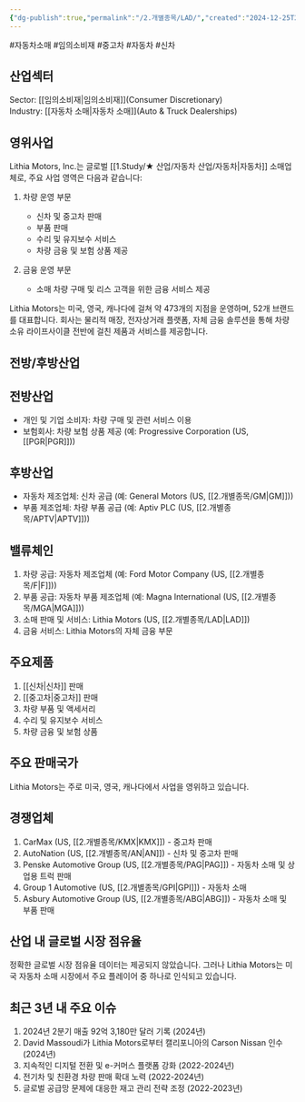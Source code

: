 ```yaml
---
{"dg-publish":true,"permalink":"/2.개별종목/LAD/","created":"2024-12-25T21:16:26.464+09:00","updated":"2025-06-03T20:05:59.815+09:00"}
---
```


#자동차소매 #임의소비재 #중고차 #자동차 #신차

## 산업섹터

Sector: [[임의소비재\|임의소비재]](Consumer Discretionary)  
Industry: [[자동차 소매\|자동차 소매]](Auto & Truck Dealerships)

## 영위사업

Lithia Motors, Inc.는 글로벌 [[1.Study/★ 산업/자동차 산업/자동차\|자동차]] 소매업체로, 주요 사업 영역은 다음과 같습니다:

1. 차량 운영 부문
    
    - 신차 및 중고차 판매
    - 부품 판매
    - 수리 및 유지보수 서비스
    - 차량 금융 및 보험 상품 제공
    
2. 금융 운영 부문
    
    - 소매 차량 구매 및 리스 고객을 위한 금융 서비스 제공
    

Lithia Motors는 미국, 영국, 캐나다에 걸쳐 약 473개의 지점을 운영하며, 52개 브랜드를 대표합니다. 회사는 물리적 매장, 전자상거래 플랫폼, 자체 금융 솔루션을 통해 차량 소유 라이프사이클 전반에 걸친 제품과 서비스를 제공합니다.

## 전방/후방산업

## 전방산업

- 개인 및 기업 소비자: 차량 구매 및 관련 서비스 이용
- 보험회사: 차량 보험 상품 제공 (예: Progressive Corporation (US, [[PGR\|PGR]]))

## 후방산업

- 자동차 제조업체: 신차 공급 (예: General Motors (US, [[2.개별종목/GM\|GM]]))
- 부품 제조업체: 차량 부품 공급 (예: Aptiv PLC (US, [[2.개별종목/APTV\|APTV]]))

## 밸류체인

1. 차량 공급: 자동차 제조업체 (예: Ford Motor Company (US, [[2.개별종목/F\|F]]))
2. 부품 공급: 자동차 부품 제조업체 (예: Magna International (US, [[2.개별종목/MGA\|MGA]]))
3. 소매 판매 및 서비스: Lithia Motors (US, [[2.개별종목/LAD\|LAD]])
4. 금융 서비스: Lithia Motors의 자체 금융 부문

## 주요제품

1. [[신차\|신차]] 판매
2. [[중고차\|중고차]] 판매
3. 차량 부품 및 액세서리
4. 수리 및 유지보수 서비스
5. 차량 금융 및 보험 상품

## 주요 판매국가

Lithia Motors는 주로 미국, 영국, 캐나다에서 사업을 영위하고 있습니다.

## 경쟁업체

1. CarMax (US, [[2.개별종목/KMX\|KMX]]) - 중고차 판매
2. AutoNation (US, [[2.개별종목/AN\|AN]]) - 신차 및 중고차 판매
3. Penske Automotive Group (US, [[2.개별종목/PAG\|PAG]]) - 자동차 소매 및 상업용 트럭 판매
4. Group 1 Automotive (US, [[2.개별종목/GPI\|GPI]]) - 자동차 소매
5. Asbury Automotive Group (US, [[2.개별종목/ABG\|ABG]]) - 자동차 소매 및 부품 판매

## 산업 내 글로벌 시장 점유율

정확한 글로벌 시장 점유율 데이터는 제공되지 않았습니다. 그러나 Lithia Motors는 미국 자동차 소매 시장에서 주요 플레이어 중 하나로 인식되고 있습니다.

## 최근 3년 내 주요 이슈

1. 2024년 2분기 매출 92억 3,180만 달러 기록 (2024년)
2. David Massoudi가 Lithia Motors로부터 캘리포니아의 Carson Nissan 인수 (2024년)
3. 지속적인 디지털 전환 및 e-커머스 플랫폼 강화 (2022-2024년)
4. 전기차 및 친환경 차량 판매 확대 노력 (2022-2024년)
5. 글로벌 공급망 문제에 대응한 재고 관리 전략 조정 (2022-2023년)
